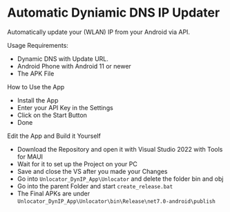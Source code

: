 # Automatic Dyniamic DNS IP Updater

Automatically update your (WLAN) IP from your Android via API.

<a name="req">Usage Requirements: </a>
- Dynamic DNS with Update URL.
- Android Phone with Android 11 or newer
- The APK File

<a name="how">How to Use the App</a>
- Install the App
- Enter your API Key in the Settings
- Click on the Start Button
- Done

<a name="edit">Edit the App and Build it Yourself </a>
- Download the Repository and open it with Visual Studio 2022 with Tools for MAUI
- Wait for it to set up the Project on your PC
- Save and close the VS after you made your Changes
- Go into ```Unlocator_DynIP_App\Unlocator``` and delete the folder bin and obj
- Go into the parent Folder and start ```create_release.bat```
- The Final APKs are under ```Unlocator_DynIP_App\Unlocator\bin\Release\net7.0-android\publish```
